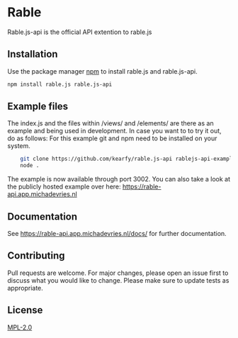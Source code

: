 # Rable
Rable.js-api is the official API extention to rable.js

## Installation
Use the package manager [npm](https://npmjs.com) to install rable.js and rable.js-api.
```bash
npm install rable.js rable.js-api
```

## Example files
The index.js and the files within /views/ and /elements/ are there as an example and being used in development. In case you want to to try it out, do as follows:
For this example git and npm need to be installed on your system.
```bash
    git clone https://github.com/kearfy/rable.js-api rablejs-api-example && cd rablejs-api-example && npm install
    node .
```
The example is now available through port 3002.
You can also take a look at the publicly hosted example over here: https://rable-api.app.michadevries.nl

## Documentation
See https://rable-api.app.michadevries.nl/docs/ for further documentation.

## Contributing
Pull requests are welcome. For major changes, please open an issue first to discuss what you would like to change.
Please make sure to update tests as appropriate.

## License
[MPL-2.0](https://www.mozilla.org/en-US/MPL/2.0/)
